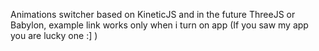 Animations switcher based on KineticJS and in the future ThreeJS or Babylon,
example link works only when i turn on app (If you saw my app you are lucky one :] )
